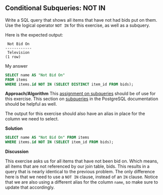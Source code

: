 ## Conditional Subqueries: NOT IN

Write a SQL query that shows all items that have not had bids put on them. Use the logical operator `NOT IN` for this exercise, as well as a subquery.

Here is the expected output:
```plaintext
 Not Bid On
------------
 Television
(1 row)
```

My answer
```sql
SELECT name AS "Not Bid On"
FROM items
WHERE items.id NOT IN (SELECT DISTINCT item_id FROM bids);
```

**Approach/Algorithm**
This [assignment on subqueries](https://launchschool.com/lessons/e752508c/assignments/2009d549) should be of use for this exercise. This section on [subqueries](https://www.postgresql.org/docs/current/functions-subquery.html) in the PostgreSQL documentation should be helpful as well.

The output for this exercise should also have an alias in place for the column we need to select.

**Solution**
```sql
SELECT name AS "Not Bid On" FROM items
WHERE items.id NOT IN (SELECT item_id FROM bids);
```

**Discussion**

This exercise asks us for all items that have not been bid on. Which means, all items that are not referenced by our join table, bids. This results in a query that is nearly identical to the previous problem. The only difference here is that we need to use a `NOT IN` clause, instead of an `IN` clause. Notice that we are also using a different alias for the column `name`, so make sure to update that accordingly.
